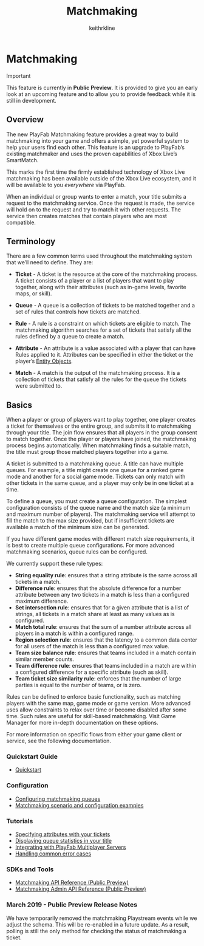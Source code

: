 ﻿---
title: Matchmaking
author: keithrkline
description: Matchmaking overview
ms.author: multiplayer
ms.date: 03/15/2019
ms.topic: article
ms.prod: playfab
keywords: playfab, multiplayer, servers
ms.localizationpriority: medium
---

# Matchmaking

> [!IMPORTANT] 
> This feature is currently in **Public Preview**. It is provided to give you an early look at an upcoming feature and to allow you to provide feedback while it is still in development.  

## Overview

The new PlayFab Matchmaking feature provides a great way to build matchmaking
into your game and offers a simple, yet powerful system to help your users find
each other. This feature is an upgrade to PlayFab’s existing matchmaker and uses
the proven capabilities of Xbox Live’s SmartMatch.

This marks the first
time the firmly established technology of Xbox Live matchmaking has been
available outside of the Xbox Live ecosystem, and it will be available to you
*everywhere* via PlayFab.

When an individual or group wants to enter a match, your title submits a request to the matchmaking service. Once the request is made, the service will hold on to the request and try to match it with other requests. The service then creates matches that contain players who are most compatible.

## Terminology

There are a few common terms used throughout the matchmaking system that we’ll
need to define. They are:

+ **Ticket** - A ticket is the resource at the core of the matchmaking process.
  A ticket consists of a player or a list of players that want to play together,
  along with their attributes (such as in-game levels, favorite maps, or skill).
+ **Queue** - A queue is a collection of tickets to be matched together and a
  set of rules that controls how tickets are matched.
+ **Rule** - A rule is a constraint on which tickets are eligible to match. The
  matchmaking algorithm searches for a set of tickets that satisfy all the rules
  defined by a queue to create a match.
+ **Attribute** - An attribute is a value associated with a player that can have
  Rules applied to it. Attributes can be specified in either the ticket or the
  player’s [Entity Objects](../../data/playerdata/entity-objects.md).

+ **Match** - A match is the output of the matchmaking process. It is a
  collection of tickets that satisfy all the rules for the queue the tickets
  were submitted to.

## Basics

When a player or group of players want to play together, one player creates a
ticket for themselves or the entire group, and submits it to matchmaking through
your title. The join flow ensures that all players in the group consent to
match together. Once the player or players have joined, the matchmaking process
begins automatically. When matchmaking finds a suitable match, the title must
group those matched players together into a game.

A ticket is submitted to a matchmaking queue. A title can have multiple queues.
For example, a title might create one queue for a ranked game mode and another
for a social game mode. Tickets can only match with other tickets in the same
queue, and a player may only be in one ticket at a time.

To define a queue, you must create a queue configuration. The simplest
configuration consists of the queue name and the match size (a minimum and
maximum number of players). The matchmaking service will attempt to fill the
match to the max size provided, but if insufficient tickets are available a
match of the minimum size can be generated.

If you have different game modes
with different match size requirements, it is best to create multiple queue
configurations. For more advanced matchmaking scenarios, queue rules can be
configured.

We currently support these rule types:

+ **String equality rule**: ensures that a string attribute is the same across
  all tickets in a match.
+ **Difference rule**: ensures that the absolute difference for a number
  attribute between any two tickets in a match is less than a configured maximum
  difference.
+ **Set intersection rule**: ensures that for a given attribute that is a list
  of strings, all tickets in a match share at least as many values as is
  configured.
+ **Match total rule**: ensures that the sum of a number attribute across all
  players in a match is within a configured range.
+ **Region selection rule**: ensures that the latency to a common data center
  for all users of the match is less than a configured max value.
+ **Team size balance rule**: ensures that teams included in a match contain
  similar member counts.
+ **Team difference rule**: ensures that teams included in a match are within a
  configured difference for a specific attribute (such as skill).
+ **Team ticket size similarity rule**: enforces that the number of large
  parties is equal to the number of teams, or is zero.

Rules can be defined to enforce basic functionality, such as matching players
with the same map, game mode or game version. More advanced uses allow
constraints to relax over time or become disabled after some time. Such rules
are useful for skill-based matchmaking. Visit Game Manager for more in-depth
documentation on these options.

For more information on specific flows from either your game client or service,
see the following documentation.  

### Quickstart Guide
+ [Quickstart](quickstart.md)

### Configuration
+ [Configuring matchmaking queues](config-queues.md)
+ [Matchmaking scenario and configuration examples](config-examples.md)

### Tutorials
+ [Specifying attributes with your tickets](ticket-attributes.md)
+ [Displaying queue statistics in your title](display-statistics.md)
+ [Integrating with PlayFab Multiplayer Servers](multiplayer-servers.md)
+ [Handling common error cases](error-cases.md)

### SDKs and Tools
+ [Matchmaking API Reference (Public Preview)](xref:titleid.playfabapi.com.multiplayer.matchmaking)
+ [Matchmaking Admin API Reference (Public Preview)](xref:titleid.playfabapi.com.multiplayer.matchmakingadmin)

### March 2019 - Public Preview Release Notes

We have temporarily removed the matchmaking Playstream events while we adjust
the schema. This will be re-enabled in a future update. As a result, polling is
still the only method for checking the status of matchmaking a ticket.
